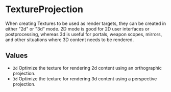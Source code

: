 <!--
category: reference
-->

TextureProjection
===

When creating Textures to be used as render targets, they can be created in either "2d" or "3d"
mode.  2D mode is good for 2D user interfaces or postprocessing, whereas 3d is useful for portals,
weapon scopes, mirrors, and other situations where 3D content needs to be rendered.

Values
---

- `2d` Optimize the texture for rendering 2d content using an orthographic projection.
- `3d` Optimize the texture for rendering 3d content using a perspective projection.

